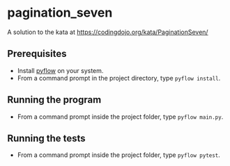 # pagination_seven
A solution to the kata at https://codingdojo.org/kata/PaginationSeven/

## Prerequisites
* Install [pyflow](https://github.com/David-OConnor/pyflow#installation) on your system.
* From a command prompt in the project directory, type `pyflow install`.

## Running the program
* From a command prompt inside the project folder, type `pyflow main.py`.

## Running the tests
* From a command prompt inside the project folder, type `pyflow pytest`.
